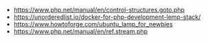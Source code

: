 * https://www.php.net/manual/en/control-structures.goto.php
* https://unorderedlist.io/docker-for-php-development-lemp-stack/
* https://www.howtoforge.com/ubuntu_lamp_for_newbies
* https://www.php.net/manual/en/ref.stream.php
